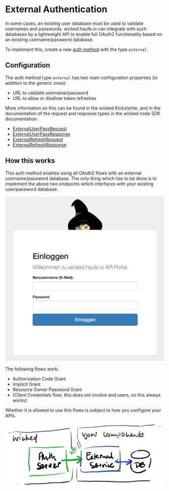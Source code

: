 # External Authentication

In some cases, an existing user database must be used to validate usernames and passwords. wicked.haufe.io can integrate with such databases by a lightweight API to enable full OAuth2 functionality based on an existing username/password database.

To implement this, create a new [auth method](auth-methods.md) with the type `external`.

## Configuration

The auth method type `external` has two main configuration properties (in addition to the generic ones):

* URL to validate username/password
* URL to allow or disallow token refreshes

More information on this can be found in the wicked Kickstarter, and in the documentation of the request and response types in the wicked node SDK documentation:

* [ExternalUserPassRequest](https://apim-haufe-io.github.io/wicked.node-sdk/interfaces/_interfaces_.externaluserpassrequest.html)
* [ExternalUserPassResponse](https://apim-haufe-io.github.io/wicked.node-sdk/interfaces/_interfaces_.externalrefreshresponse.html)
* [ExternalRefreshRequest](https://apim-haufe-io.github.io/wicked.node-sdk/interfaces/_interfaces_.externalrefreshrequest.html)
* [ExternalRefreshResponse](https://apim-haufe-io.github.io/wicked.node-sdk/interfaces/_interfaces_.externalrefreshresponse.html)

## How this works

This auth method enables using all OAuth2 flows with an external username/password database. The only thing which has to be done is to implement the above two endpoints which interfaces with your existing user/password database.

![External IdP Login Page](images/external-auth-method-login.png)

The following flows work:

* Authorization Code Grant
* Implicit Grant
* Resource Owner Password Grant
* (Client Credentials flow; this does not involve and users, so this always works)

Whether it is allowed to use this flows is subject to how you configure your APIs.

![External username/password database](images/external-auth-method.png)
